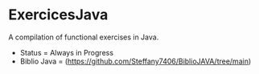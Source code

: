 # ExercicesJava
A compilation of functional exercises in Java.

- Status = Always in Progress
- Biblio Java = (https://github.com/Steffany7406/BiblioJAVA/tree/main)
